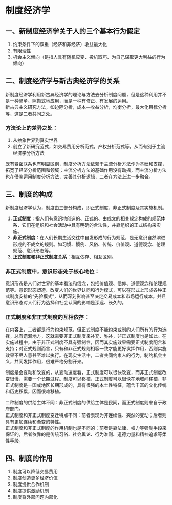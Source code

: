 # 制度经济学

## 一、新制度经济学关于人的三个基本行为假定
1. 约束条件下的双重（经济和非经济）收益最大化
2. 有限理性
3. 机会主义倾向（是指人具有随机应变、投机取巧、为自己谋取更大利益的行为倾向）

## 二、制度经济学与新古典经济学的关系
新制度经济学利用新古典经济学的理论与方法去分析制度问题，但是这种利用并不是一种简单、照搬式地应用，而是一种有修正、有发展的运用。  
新古典主义研究方法，如边际分析，成本—收益分析，均衡分析，最大化目标分析等，这是二者共同之处。

### 方法论上的差异之处：
1. 从抽象世界到真实世界
2. 创立了新研究范式，如交易费用分析范式，产权分析范式等，从而有别于主流经济学分析方法

既有紧密联系也有明显区别，制度分析方法依赖于主流分析方法作为基础和支撑，拓宽了经济分析范围和领域；主流分析方法的基础作用没有动摇，而主流分析方法也在借鉴运用制度分析方法，完善其分析逻辑，二者在方法上进一步融合。

## 三、制度的构成
新制度经济学认为，制度由三部分构成，即正式制度、非正式制度及其实施机制。

1. **正式制度**：指人们有意识地创造的、正式的、由成文的相关规定构成的规范体系，它们在组织和社会活动中具有明确的合法性，并靠组织的正式结构来实施。
2. **非正式制度**：在人们长期生活交往中自发形成的行为规范，是无意识自然演进形成的不成文的规则。如习惯、惯例、风俗、传统、价值观、道德观念、伦理规范、意识形态等。
3. **正式制度和非正式制度关系**：相互依存、相互区别。

### 非正式制度中，意识形态处于核心地位：
意识形态是人们对世界的基本看法和信念，包括价值观、信仰、道德观念和伦理规范等。意识形态塑造、改变人们的世界认同和行为模式，可以在形式上形成各种正式制度安排的“先验模式”，从而深刻影响甚至决定交易成本和市场运行成本。并且意识形态对人们行为选择和社会认同的影响是深远、长久的。

### 正式制度和非正式制度的互相依存：
在内容上，二者都是行为约束规范，但正式制度不能约束或制约人们所有的行为选择，总有遗漏地方，这就需要非正式制度来补充、弥补，非正式制度也是如此。在实施过程中，由于非正式制度不具有强制性，因而其实施效果需要正式制度配合和支持；对正式规则而言，只有和非正式规则相容一致才能更好发挥作用，否则实施效果不尽人意甚至难以执行。在现实生活中，二者共同约束人的行为，制约机会主义，共同发挥作用，很难严格分割开来。

制度是会变动和改变的，从变动速度看，正式制度可以很快改变，而非正式制度改变很慢，需要一个长期过程。制度可以移植，正式制度可以很快在地域间移植，非正式制度是一国或地区长期形成的，具有很强的本土性特征，蕴含丰富的文化传统和历史积累，因而很难移植。

二种制度的供给主体不同：非正式制度的供给主体是民间，而正式制度则来自于政府部门。  
正式制度和非正式制度变迁特点不同：前者表现为非连续性、突然的变动；后者则具有更加连续和渐变的特性。  
正式制度和非正式制度的作用机制也是不同的：前者是靠法律、权力等强制手段来保证的，后者依靠的是传统习俗、社会舆论、行为准则、道德力量和精神追求等柔性手段。

## 四、制度的作用
1. 制度可以降低交易费用
2. 制度创造更多经济价值
3. 制度提供合作机制
4. 制度提供激励机制
5. 制度将外部问题内部化
